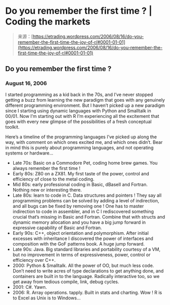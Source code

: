 <!--yml
category: 未分类
date: 2024-05-12 19:51:08
-->

# Do you remember the first time ? | Coding the markets

> 来源：[https://etrading.wordpress.com/2006/08/16/do-you-remember-the-first-time-the-joy-of-r/#0001-01-01](https://etrading.wordpress.com/2006/08/16/do-you-remember-the-first-time-the-joy-of-r/#0001-01-01)

## Do you remember the first time ?

### August 16, 2006

I started programming as a kid back in the 70s, and I’ve never stopped getting a buzz from learning the new paradigm that goes with any genuinely different programming environment. But I haven’t picked up a new paradigm since I starting using dynamic languages with Python and Smalltalk in 00/01\. Now I’m starting out with R I’m experiencing all the excitement that goes with every new glimpse of the possibilities of a fresh conceptual toolkit.

Here’s a timeline of the programming languages I’ve picked up along the way, with comment on which ones excited me, and which ones didn’t. Bear in mind this is purely about programming languages, and not operating systems or hardware…

*   Late 70s: Basic on a Commodore Pet, coding home brew games. You always remember the first time !
*   Early 80s: Z80 on a ZX81\. My first taste of the power, control and efficiency of close to the metal coding.
*   Mid 80s: early professional coding in Basic, dBaseII and Fortran. Nothing new or interesting there.
*   Late 80s: learn to code in C. Data structures and pointers ! They say all programming problems can be solved by adding a level of indirection, and all bugs can be fixed by removing one ! One has to master indirection to code in assembler, and in C I rediscovered something crucial that’s missing in Basic and Fortran. Combine that with structs and dynamic memory allocation and you have a big jump forward in expressive capability of Basic and Fortran.
*   Early 90s: C++, object orientation and polymorphism. After initial excesses with inheritance I discovered the power of interfaces and composition with the GoF patterns book. A huge jump forward.
*   Late 90s: Java. Big standard libraries and portability courtesy of a VM, but no improvement in terms of expressiveness, power, control or efficiency over C++.
*   2000: Python & Smalltalk. All the power of OO, but much less code. Don’t need to write acres of type declarations to get anything done, and containers are built in to the language. Radically interactive too, so we get away from tedious compile, link, debug cycles.
*   2001: C#. Yawn.
*   2006: R. Array operations. tapply. Built in stats and charting. Wow ! R is to Excel as Unix is to Windows…
